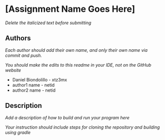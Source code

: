 # [Assignment Name Goes Here] 

*Delete the italicized text before submitting*

## Authors

*Each author should add their own name, and *only* their own name via commit and push.*

*You should make the edits to this readme in your IDE, not on the GitHub website*

* Daniel Biondolillo - xtz3mx
* author1 name - netid
* author2 name - netid

## Description

*Add a description of how to build and run your program here*

*Your instruction should include steps for cloning the repository and building using gradle*

